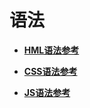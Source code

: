# 语法<a name="ZH-CN_TOPIC_0000001162414605"></a>

-   **[HML语法参考](HML语法参考.md)**  

-   **[CSS语法参考](CSS语法参考.md)**  

-   **[JS语法参考](JS语法参考.md)**  


